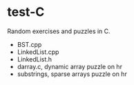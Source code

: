 # test-C

Random exercises and puzzles in C.

- BST.cpp
- LinkedList.cpp
- LinkedList.h
- darray.c, dynamic array puzzle on hr
- substrings, sparse arrays puzzle on hr
